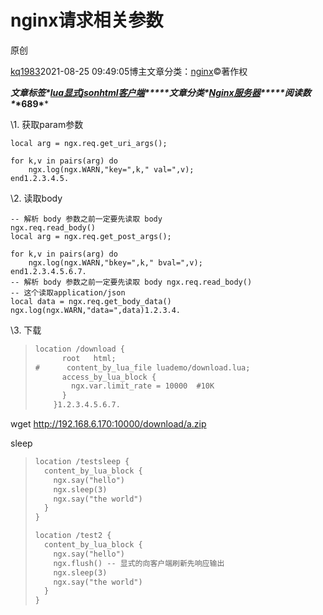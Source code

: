 # nginx请求相关参数

 原创

[kq1983](https://blog.51cto.com/u_330478)2021-08-25 09:49:05博主文章分类：[nginx](https://blog.51cto.com/u_330478/category43)©著作权

***文章标签\*[lua](https://blog.51cto.com/topic/lua.html)[显式](https://blog.51cto.com/topic/xianshi6.html)[json](https://blog.51cto.com/topic/json.html)[html](https://blog.51cto.com/topic/html.html)[客户端](https://blog.51cto.com/topic/kehuduan.html)*****文章分类\*[Nginx](https://blog.51cto.com/nav/nginx)[服务器](https://blog.51cto.com/nav/server)*****阅读数\**\*689\****

\1. 获取param参数

```has
local arg = ngx.req.get_uri_args();

for k,v in pairs(arg) do
    ngx.log(ngx.WARN,"key=",k," val=",v);
end1.2.3.4.5.
```

\2. 读取body

```has
-- 解析 body 参数之前一定要先读取 body
ngx.req.read_body()
local arg = ngx.req.get_post_args();

for k,v in pairs(arg) do
    ngx.log(ngx.WARN,"bkey=",k," bval=",v);
end1.2.3.4.5.6.7.
-- 解析 body 参数之前一定要先读取 body ngx.req.read_body()
-- 这个读取application/json
local data = ngx.req.get_body_data()
ngx.log(ngx.WARN,"data=",data)1.2.3.4.
```

\3. 下载

> ```html
> location /download {
>       root   html;
> #      content_by_lua_file luademo/download.lua;
>       access_by_lua_block {
>         ngx.var.limit_rate = 10000  #10K
>       }
>     }1.2.3.4.5.6.7.
> ```

 

wget http://192.168.6.170:10000/download/a.zip

sleep

> ```html
> location /testsleep {
>   content_by_lua_block {
>     ngx.say("hello")
>     ngx.sleep(3)
>     ngx.say("the world")
>   }
> }
> 
> location /test2 {
>   content_by_lua_block {
>     ngx.say("hello")
>     ngx.flush() -- 显式的向客户端刷新先响应输出
>     ngx.sleep(3)
>     ngx.say("the world")
>   }
> }
> ```
